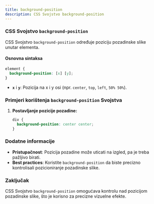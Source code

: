 ```yaml
---
title: background-position
description: CSS Svojstvo background-position
---
```


### CSS Svojstvo `background-position`

CSS Svojstvo `background-position` određuje poziciju pozadinske slike unutar elementa.

#### Osnovna sintaksa

```css
element {
  background-position: [x] [y];
}
```

- **`x`** i **`y`**: Pozicija na x i y osi (npr. `center`, `top`, `left`, `50% 50%`).

### Primjeri korištenja `background-position` Svojstva

1. **Postavljanje pozicije pozadine:**

   ```css
   div {
     background-position: center center;
   }
   ```

### Dodatne informacije

- **Pristupačnost**: Pozicija pozadine može uticati na izgled, pa je treba pažljivo birati.
- **Best practices**: Koristite `background-position` da biste precizno kontrolisali pozicioniranje pozadinske slike.

### Zaključak

CSS Svojstvo `background-position` omogućava kontrolu nad pozicijom pozadinske slike, što je korisno za precizne vizuelne efekte.
